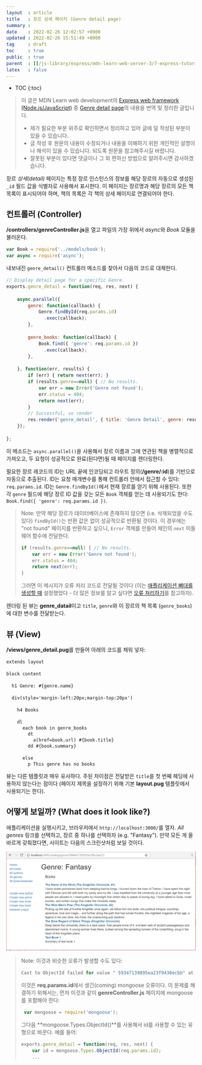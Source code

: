 ```yaml
---
layout  : article
title   : 장르 상세 페이지 (Genre detail page)
summary : 
date    : 2022-02-26 12:02:57 +0900
updated : 2022-02-26 15:51:49 +0900
tag     : draft
toc     : true
public  : true
parent  : [[/js-library/express/mdn-learn-web-server-3/7-express-tutorial-5]]
latex   : false
---
```

* TOC
{:toc}

> 이 글은 MDN Learn web development의 [Express web framework (Node.js/JavaScript)](https://developer.mozilla.org/en-US/docs/Learn/Server-side/Express_Nodejs) 중 [Genre detail page](https://developer.mozilla.org/en-US/docs/Learn/Server-side/Express_Nodejs/Displaying_data/Genre_detail_page)의 내용을 번역 및 정리한 글입니다.
>
> * 제가 필요한 부분 위주로 확인하면서 정리하고 있어 글에 덜 작성된 부분이 있을 수 있습니다.
> * 글 작성 후 원문의 내용이 수정되거나 내용을 이해하기 위한 개인적인 설명이나 해석이 있을 수 있습니다. 되도록 원문을 참고해주시길 바랍니다.
> * 잘못된 부분이 있다면 댓글이나 그 외 편하신 방법으로 알려주시면 감사하겠습니다.

장르 *상세(detail)* 페이지는 특정 장르 인스턴스의 정보를 해당 장르의 자동으로 생성된 `_id` 필드 값을 식별자로 사용해서 표시한다. 이 페이지는 장르명과 해당 장르의 모든 책 목록이 표시되어야 하며, 책의 목록은 각 책의 상세 페이지로 연결되어야 한다.

## 컨트롤러 (Controller)

**/controllers/genreController.js**을 열고 파일의 가장 위에서 *async*와 *Book* 모듈을 불러온다.

```js
var Book = require('../models/book');
var async = require('async');
```

내보내진 `genre_detail()` 컨트롤러 메소드를 찾아서 다음의 코드로 대체한다.

```js
// Display detail page for a specific Genre.
exports.genre_detail = function(req, res, next) {

    async.parallel({
        genre: function(callback) {
            Genre.findById(req.params.id)
              .exec(callback);
        },

        genre_books: function(callback) {
            Book.find({ 'genre': req.params.id })
              .exec(callback);
        },

    }, function(err, results) {
        if (err) { return next(err); }
        if (results.genre==null) { // No results.
            var err = new Error('Genre not found');
            err.status = 404;
            return next(err);
        }
        // Successful, so render
        res.render('genre_detail', { title: 'Genre Detail', genre: results.genre, genre_books: results.genre_books } );
    });

};
```

이 메소드는 `async.parallel()`을 사용해서 장르 이름과 그에 연관된 책을 병렬적으로 가져오고, 두 요청이 성공적으로 완료(된다면)될 때 페이지를 렌더링한다.

필요한 장르 레코드의 ID는 URL 끝에 인코딩되고 라우트 정의(**/genre/:id**)를 기반으로 자동으로 추출된다. ID는 요청 매개변수를 통해 컨트롤러 안에서 접근할 수 있다: `req.params.id`. ID는 `Genre.findById()`에서 현재 장르를 얻기 위해 사용된다. 또한 각 `genre` 필드에 해당 장르 ID 값을 갖는 모든 `Book` 객체를 얻는 데 사용되기도 한다: `Book.find({ 'genre': req.params.id })`.

> Note: 만약 해당 장르가 데이터베이스에 존재하지 않으면 (i.e. 삭제되었을 수도 있다) `findById()`는 반환 값은 없이 성공적으로 반환될 것이다. 이 경우에는 "not found" 페이지를 반환하고 싶으니, `Error` 객체를 만들어 체인의 `next` 미들웨어 함수에 전달한다.
>
> ```js
> if (results.genre==null) { // No results.
>     var err = new Error('Genre not found');
>     err.status = 404;
>     return next(err);
> }
> ```
>
> 그러면 이 메시지가 오류 처리 코드로 전달될 것이다 (이는 [애플리케이션 뼈대를 생성할 때](https://developer.mozilla.org/en-US/docs/Learn/Server-side/Express_Nodejs/skeleton_website#app.js) 설정했었다 - 더 많은 정보를 알고 싶다면 [오류 처리하기](https://developer.mozilla.org/en-US/docs/Learn/Server-side/Express_Nodejs/Introduction#handling_errors)를 참고하자).

렌더링 된 뷰는 **genre_datail**이고 `title`, `genre`와 이 장르의 책 목록 (`genre_books`)에 대한 변수를 전달받는다.

## 뷰 (View)

**/views/genre_detail.pug**를 만들어 아래의 코드를 채워 넣자:

```pug
extends layout

block content

  h1 Genre: #{genre.name}

  div(style='margin-left:20px;margin-top:20px')

    h4 Books

    dl
      each book in genre_books
        dt
          a(href=book.url) #{book.title}
        dd #{book.summary}

      else
        p This genre has no books
```

뷰는 다른 템플릿과 매우 유사하다. 주된 차이점은 전달받은 `title`을 첫 번째 헤딩에 사용하지 않는다는 점이다 (페이지 제목을 설정하기 위해 기본 **layout.pug** 템플릿에서 사용되기는 한다).

## 어떻게 보일까? (What does it look like?)

애플리케이션을 실행시키고, 브라우저에서 `http://localhost:3000/`를 열자. *All genres* 링크를 선택하고, 장르 중 하나를 선택하자 (e.g. "Fantasy"). 만약 모든 게 올바르게 갖춰졌다면, 사이트는 다음의 스크린샷처럼 보일 것이다.

![genre detail page screenshot](/post-img/mdn-learn-web-server-3-7-9-genre-detail-page/locallibary_express_genre_detail.png)

> Note: 이것과 비슷한 오류가 발생할 수도 있다:
>
> ```js
> Cast to ObjectId failed for value " 59347139895ea23f9430ecbb" at path "_id" for model "Genre"
> ```
>
> 이것은 **req.params.id**에서 생긴(coming) mongoose 오류이다. 이 문제를 해결하기 위해서는, 먼저 이것과 같이 **genreController.js** 페이지에 mongoose를 포함해야 한다:
>
> ```js
>  var mongoose = require('mongoose');
> ```
>
> 그다음 **mongoose.Types.ObjectId()**를 사용해서 id를 사용할 수 있는 유형으로 바꾼다. 예를 들어:
>
> ```js
> exports.genre_detail = function(req, res, next) {
>     var id = mongoose.Types.ObjectId(req.params.id);
>     ...
> ```
